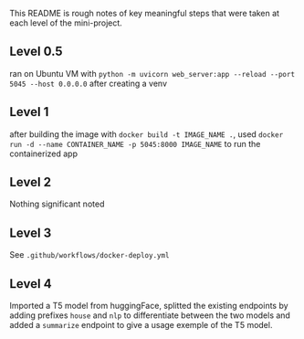 This README is rough notes of key meaningful steps that were taken at each level of the mini-project.


## Level 0.5

ran on Ubuntu VM with `python -m uvicorn web_server:app --reload --port 5045 --host 0.0.0.0` after creating a venv


## Level 1

after building the image with `docker build -t IMAGE_NAME .`, used `docker run -d --name CONTAINER_NAME -p 5045:8000 IMAGE_NAME` to run the containerized app


## Level 2

Nothing significant noted

## Level 3

See `.github/workflows/docker-deploy.yml`


## Level 4

Imported a T5 model from huggingFace, splitted the existing endpoints by adding prefixes `house` and `nlp` to differentiate between the two models and added a `summarize` endpoint to give a usage exemple of the T5 model.

